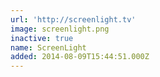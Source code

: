 ```yaml
---
url: 'http://screenlight.tv'
image: screenlight.png
inactive: true
name: ScreenLight
added: 2014-08-09T15:44:51.000Z
---
```

